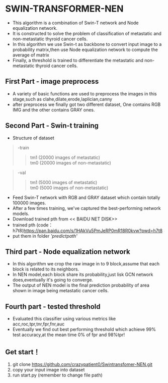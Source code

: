 # SWIN-TRANSFORMER-NEN
- This algorithm is a combination of Swin-T network and Node equalization network.
- It is constructed to solve the problem of classification of metastatic and non-metastatic thyroid cancer cells.
- In this algorithm we use Swin-t as backbone to convert input image to a probability matrix,then use Node equalization
network to compute the average of matrix
- Finally, a threshold is trained to differentiate the metastatic and non-metastatic thyroid cancer cells.

## First Part - image preprocess
- A variety of basic functions are used to preprocess the images in this stage,such as
clahe,dilate,erode,laplician,canny
- after preprocess we finally got two different dataset, One contains RGB IMG and the other contains GRAY ones.

## Second Part - Swin-t training
* Structure of dataset
> -train 
>> tm1 (20000 images of metastatic)  
>> tm0 (20000 images of non-metastatic)  

> -val
>>tm1 (5000 images of metastatic)  
>> tm0 (5000 images of non-metastatic)  

- Feed Swin-T network with RGB and GRAY dataset which contain totally 100000 images.
- After a few times training, we've captured the best-performing network models.
- Download trained pth from << BAIDU NET DISK>> 
- trained pth (code：h7t8)https://pan.baidu.com/s/1HAkVu5PmJeRP0mR18R0kvw?pwd=h7t8
- put them in folder _'predictpath'_

## Third part - Node equalization network
- In this algorithm we crop the raw image in to 9 block,assume that each block is related to its neighbors.
- In NEN model,each block share its probability,just lisk GCN network does,eventually it's going to converge.
- The output of NEN model is the final prediction probability of area shown in image being metastatic cancer cells.

## Fourth part - tested  threshold
- Evaluated this classifier using various metrics like acc,roc,tpr,tnr,fpr,fnr,auc 
- Eventually we find out best performing threshold which achieve 99% test accuracy,at the mean time 0% of fpr and 98%tpr!

## Get start！
1. git clone https://github.com/crazypatient0/Swintransfomer-NEN.git
2. copy your input image into dataset
3. run start.py (remember to change file path)
